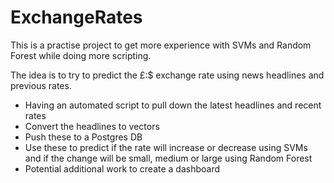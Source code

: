 # ExchangeRates

This is a practise project to get more experience with SVMs and Random Forest while doing more scripting.  

The idea is to try to predict the £:$ exchange rate using news headlines and previous rates.  

- Having an automated script to pull down the latest headlines and recent rates
- Convert the headlines to vectors
- Push these to a Postgres DB
- Use these to predict if the rate will increase or decrease using SVMs and if the change will be small, medium or large using Random Forest
- Potential additional work to create a dashboard
